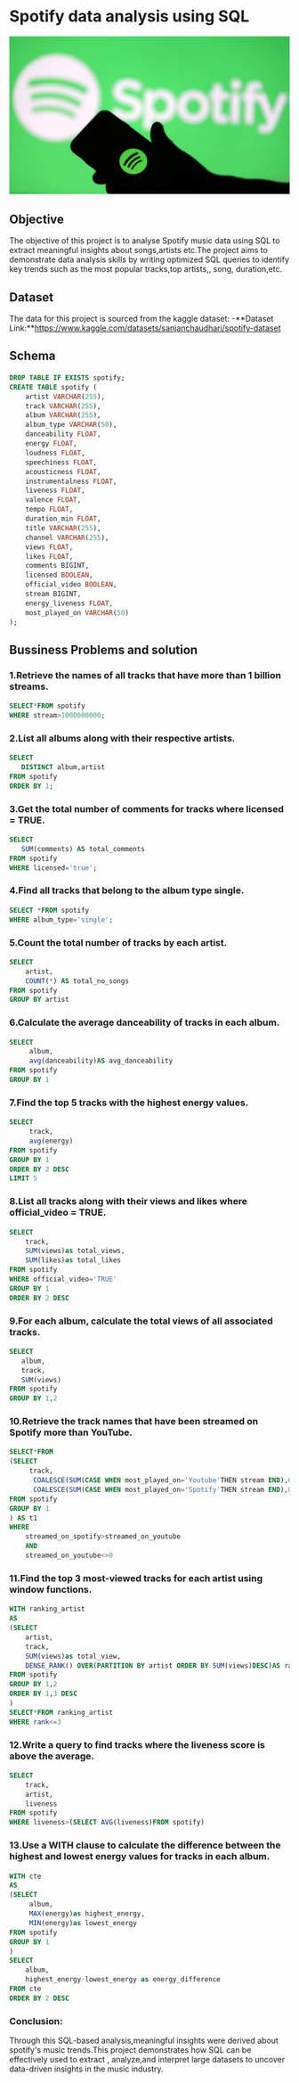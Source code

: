 # Spotify data analysis using SQL
![Spotify_logo](https://github.com/prachisharma52833-art/Spotify_new/blob/main/spotify_logo.jpg)
## Objective
The objective of this project is to analyse Spotify music data using SQL to extract meaningful insights about songs,artists etc.The project aims to demonstrate data analysis skills by writing optimized SQL queries to identify key trends such as the most popular tracks,top artists,, song, duration,etc.


## Dataset
The data for this project is sourced from the kaggle dataset:
-**Dataset Link:**https://www.kaggle.com/datasets/sanjanchaudhari/spotify-dataset

## Schema

```sql
DROP TABLE IF EXISTS spotify;
CREATE TABLE spotify (
    artist VARCHAR(255),
    track VARCHAR(255),
    album VARCHAR(255),
    album_type VARCHAR(50),
    danceability FLOAT,
    energy FLOAT,
    loudness FLOAT,
    speechiness FLOAT,
    acousticness FLOAT,
    instrumentalness FLOAT,
    liveness FLOAT,
    valence FLOAT,
    tempo FLOAT,
    duration_min FLOAT,
    title VARCHAR(255),
    channel VARCHAR(255),
    views FLOAT,
    likes FLOAT,
    comments BIGINT,
    licensed BOOLEAN,
    official_video BOOLEAN,
    stream BIGINT,
    energy_liveness FLOAT,
    most_played_on VARCHAR(50)
);
```

## Bussiness Problems and solution

### 1.Retrieve the names of all tracks that have more than 1 billion streams.

```sql
SELECT*FROM spotify
WHERE stream>1000000000;
```
### 2.List all albums along with their respective artists.

```sql
SELECT 
   DISTINCT album,artist
FROM spotify
ORDER BY 1;
```
### 3.Get the total number of comments for tracks where licensed = TRUE.

```sql
SELECT 
   SUM(comments) AS total_comments
FROM spotify
WHERE licensed='true';
```

### 4.Find all tracks that belong to the album type single.

```sql
SELECT *FROM spotify
WHERE album_type='single';
```

### 5.Count the total number of tracks by each artist.

```sql
SELECT 
    artist,
	COUNT(*) AS total_no_songs
FROM spotify
GROUP BY artist
```

### 6.Calculate the average danceability of tracks in each album.

```sql
SELECT 
     album,
	 avg(danceability)AS avg_danceability
FROM spotify
GROUP BY 1
```

### 7.Find the top 5 tracks with the highest energy values.

```sql
SELECT 
     track,
	 avg(energy)
FROM spotify
GROUP BY 1
ORDER BY 2 DESC
LIMIT 5
```

### 8.List all tracks along with their views and likes where official_video = TRUE.

```sql
SELECT 
    track,
	SUM(views)as total_views,
	SUM(likes)as total_likes
FROM spotify
WHERE official_video='TRUE'
GROUP BY 1
ORDER BY 2 DESC
```

### 9.For each album, calculate the total views of all associated tracks.

```sql
SELECT 
   album,
   track,
   SUM(views)
FROM spotify
GROUP BY 1,2
```

### 10.Retrieve the track names that have been streamed on Spotify more than YouTube.

```sql
SELECT*FROM
(SELECT
     track,
	  COALESCE(SUM(CASE WHEN most_played_on='Youtube'THEN stream END),0) as streamed_on_youtube,
	  COALESCE(SUM(CASE WHEN most_played_on='Spotify'THEN stream END),0) as streamed_on_spotify
FROM spotify
GROUP BY 1
) AS t1
WHERE
    streamed_on_spotify>streamed_on_youtube
	AND
	streamed_on_youtube<>0
```

### 11.Find the top 3 most-viewed tracks for each artist using window functions.

```sql
WITH ranking_artist
AS
(SELECT
    artist,
	track,
	SUM(views)as total_view,
	DENSE_RANK() OVER(PARTITION BY artist ORDER BY SUM(views)DESC)AS rank
FROM spotify
GROUP BY 1,2
ORDER BY 1,3 DESC
)
SELECT*FROM ranking_artist
WHERE rank<=3
```

### 12.Write a query to find tracks where the liveness score is above the average.

```sql
SELECT 
    track,
	artist,
	liveness
FROM spotify
WHERE liveness>(SELECT AVG(liveness)FROM spotify)
```

### 13.Use a WITH clause to calculate the difference between the highest and lowest energy values for tracks in each album.

```sql
WITH cte
AS
(SELECT
     album,
	 MAX(energy)as highest_energy,
	 MIN(energy)as lowest_energy
FROM spotify
GROUP BY 1
)
SELECT
    album,
	highest_energy-lowest_energy as energy_difference
FROM cte
ORDER BY 2 DESC
```

### Conclusion:
Through this SQL-based analysis,meaningful insights were derived about spotify's music trends.This project demonstrates how SQL can be effectively used to extract , analyze,and interpret large datasets to uncover data-driven insights in the music industry.

